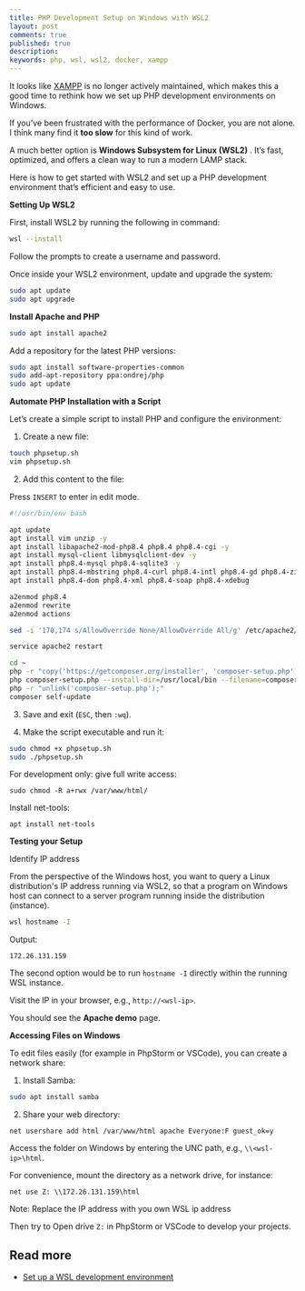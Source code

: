 ```yaml
---
title: PHP Development Setup on Windows with WSL2
layout: post
comments: true
published: true
description: 
keywords: php, wsl, wsl2, docker, xampp
---
```


It looks like [XAMPP](https://www.apachefriends.org/) is no longer actively maintained, 
which makes this a good time to rethink how we set up PHP development
environments on Windows. 

If you’ve been frustrated with the performance of Docker, 
you are not alone. I think many find it **too slow** for this kind of work. 

A much better option is **Windows Subsystem for Linux (WSL2)** . 
It’s fast, optimized, and offers a clean way to run a modern LAMP stack.

Here is how to get started with WSL2 and set up a PHP development environment 
that’s efficient and easy to use.

**Setting Up WSL2**

First, install WSL2 by running the following in command:

```bash
wsl --install
```

Follow the prompts to create a username and password.

Once inside your WSL2 environment, update and upgrade the system:

```bash
sudo apt update  
sudo apt upgrade
```

**Install Apache and PHP**

```bash
sudo apt install apache2
```

Add a repository for the latest PHP versions:

```bash
sudo apt install software-properties-common  
sudo add-apt-repository ppa:ondrej/php  
sudo apt update
```

**Automate PHP Installation with a Script**

Let’s create a simple script to install PHP and configure the environment:

1. Create a new file:

```bash
touch phpsetup.sh  
vim phpsetup.sh
```

2. Add this content to the file:

Press `INSERT` to enter in edit mode.

```bash
#!/usr/bin/env bash

apt update
apt install vim unzip -y
apt install libapache2-mod-php8.4 php8.4 php8.4-cgi -y
apt install mysql-client libmysqlclient-dev -y
apt install php8.4-mysql php8.4-sqlite3 -y
apt install php8.4-mbstring php8.4-curl php8.4-intl php8.4-gd php8.4-zip php8.4-bz2 -y
apt install php8.4-dom php8.4-xml php8.4-soap php8.4-xdebug

a2enmod php8.4
a2enmod rewrite
a2enmod actions

sed -i '170,174 s/AllowOverride None/AllowOverride All/g' /etc/apache2/apache2.conf  

service apache2 restart  

cd ~  
php -r "copy('https://getcomposer.org/installer', 'composer-setup.php');"  
php composer-setup.php --install-dir=/usr/local/bin --filename=composer  
php -r "unlink('composer-setup.php');"  
composer self-update
```

3. Save and exit (`ESC`, then `:wq`).

4. Make the script executable and run it:

```bash
sudo chmod +x phpsetup.sh  
sudo ./phpsetup.sh
```

For development only: give full write access:

```
sudo chmod -R a+rwx /var/www/html/
```

Install net-tools:

```
apt install net-tools
```

**Testing your Setup**

Identify IP address

From the perspective of the Windows host, 
you want to query a Linux distribution's IP address running via WSL2, 
so that a program on Windows host can connect to a server program running
inside the distribution (instance).

```bash
wsl hostname -I
```

Output:

```
172.26.131.159
```

The second option would be to run `hostname -I` directly within the running WSL instance.

Visit the IP in your browser, e.g., `http://<wsl-ip>`. 

You should see the **Apache demo** page.

**Accessing Files on Windows**

To edit files easily (for example in PhpStorm or VSCode), you can create a network share:

1. Install Samba:

```bash
sudo apt install samba
```

2. Share your web directory:

```
net usershare add html /var/www/html apache Everyone:F guest_ok=y
```

Access the folder on Windows by entering the UNC path, e.g., `\\<wsl-ip>\html`.

For convenience, mount the directory as a network drive, for instance:

```
net use Z: \\172.26.131.159\html
```

Note: Replace the IP address with you own WSL ip address

Then try to Open drive `Z:` in PhpStorm or VSCode to develop your projects.

## Read more

* [Set up a WSL development environment](https://learn.microsoft.com/en-us/windows/wsl/setup/environment)
